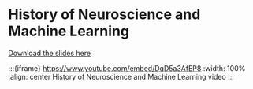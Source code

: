 # History of Neuroscience and Machine Learning

[Download the slides here](W0-V2-history.pptx)

:::{iframe} https://www.youtube.com/embed/DqD5a3AfEP8
:width: 100%
:align: center
History of Neuroscience and Machine Learning video
:::
